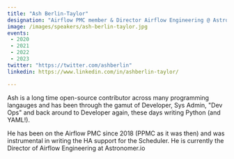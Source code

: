 ```yaml
---
title: "Ash Berlin-Taylor"
designation: "Airflow PMC member & Director Airflow Engineering @ Astronomer.io"
image: /images/speakers/ash-berlin-taylor.jpg
events:
 - 2020
 - 2021
 - 2022
 - 2023
twitter: "https://twitter.com/ashberlin"
linkedin: https://www.linkedin.com/in/ashberlin-taylor/

---
```


Ash is a long time open-source contributor across many programming langauges and has been through the gamut of Developer, Sys Admin, "Dev Ops" and back around to Developer again, these days writing Python (and YAML!).
 
He has been on the Airflow PMC since 2018 (PPMC as it was then) and was instrumental in writing the HA support for the Scheduler. He is currently the Director of Airflow Engineering at Astronomer.io
